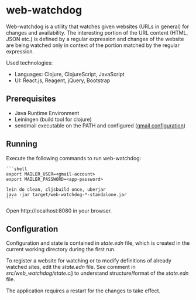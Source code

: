 # web-watchdog

Web-watchdog is a utility that watches given websites (URLs in general) for
changes and availability. The interesting portion of the URL content (HTML,
JSON etc.) is defined by a regular expression and changes of the website are
being watched only in context of the portion matched by the regular expression.

Used technologies:

* Languages: Clojure, ClojureScript, JavaScript
* UI: React.js, Reagent, jQuery, Bootstrap

## Prerequisites

* Java Runtime Environment
* Leiningen (build tool for clojure)
* sendmail executable on the PATH and configured
  ([gmail configuration](https://www.tutorialspoint.com/configure-sendmail-with-gmail-on-ubuntu))

## Running

Execute the following commands to run web-watchdog:

    ```shell
    export MAILER_USER=<gmail-account>
    export MAILER_PASSWORD=<app-password>

    lein do clean, cljsbuild once, uberjar
    java -jar target/web-watchdog-*-standalone.jar
    ```

Open http://localhost:8080 in your browser.

## Configuration

Configuration and state is contained in *state.edn* file, which is created in the current working directory during the first run.

To register a website for watching or to modify definitions of already watched sites, edit the *state.edn* file. See comment in *src/web_watchdog/state.clj* to understand structure/format of the *state.edn* file.

The application requires a restart for the changes to take effect.
